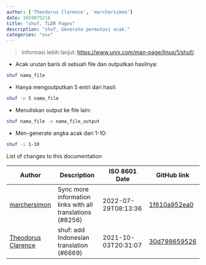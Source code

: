 ```yaml
---
author: ['Theodorus Clarence', 'marchersimon']
date: 1659075216
title: "shuf, TLDR Pages"
description: "shuf, Generate permutasi acak."
categories: "osx"
---
```

> Informasi lebih lanjut: <https://www.unix.com/man-page/linux/1/shuf/>.

- Acak urutan baris di sebuah file dan outputkan hasilnya:

```bash
shuf nama_file
```

- Hanya mengoutputkan 5 entri dari hasil:

```bash
shuf -n 5 nama_file
```

- Menuliskan output ke file lain:

```bash
shuf nama_file -o nama_file_output
```

- Men-generate angka acak dari 1-10:

```bash
shuf -i 1-10
```
List of changes to this documentation


Author | Description | ISO 8601 Date | GitHub link
------|-----|-----|-----
[marchersimon](mailto:50295997+marchersimon@users.noreply.github.com) | Sync more information links with all translations (#8256) | 2022-07-29T08:13:36 | [1f610a952ea0](https://github.com/tldr-pages/tldr/commit/1f610a952ea0d53e0a1bdbd1246ef81f24db2f3f)
[Theodorus Clarence](mailto:55318172+theodorusclarence@users.noreply.github.com) | shuf: add Indonesian translation (#6669) | 2021-10-03T20:31:07 | [30d798659526](https://github.com/tldr-pages/tldr/commit/30d7986595260bc4bf2ef3450a3cde9484a5c66b)

